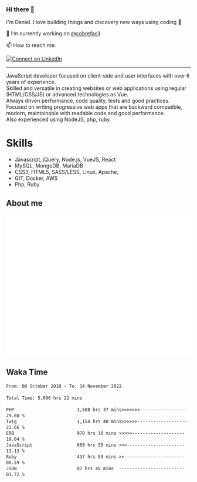 ### Hi there 👋

I'm Daniel. I love building things and discovery new ways using coding :raised_hands: 

🔭 I’m currently working on [@cobrefacil](https://www.cobrefacil.com.br/)

📫 How to reach me:

[![Connect on LinkedIn](https://img.shields.io/badge/--linkedin?label=LinkedIn&logo=LinkedIn&style=social)](https://www.linkedin.com/in/daniel-cerverizzo/)

---

JavaScript developer focused on client-side and user interfaces with over 6 years of experience.  
Skilled and versatile in creating websites or web applications using regular (HTML/CSS/JS) or advanced technologies as Vue.  
Always driven performance, code quality, tests and good practices.  
 Focused on writing progressive web apps that are backward compatible, modern, maintainable with readable code and good performance.  
Also experienced using NodeJS, php, ruby. 


# Skills

 - Javascript, jQuery, Node.js, VueJS, React
 - MySQL, MongoDB, MariaDB    
 - CSS3, HTML5, SASS/LESS,  Linux, Apache,
 - GIT, Docker, AWS
 - Php, Ruby

## About me

![Metrics](/github-metrics.svg)

## Waka Time

<!--START_SECTION:waka-->

```text
From: 08 October 2018 - To: 14 November 2022

Total Time: 5,096 hrs 22 mins

PHP                        1,508 hrs 37 mins>>>>>>>------------------   29.60 %
Twig                       1,154 hrs 40 mins>>>>>>-------------------   22.66 %
ERB                        970 hrs 10 mins >>>>>--------------------   19.04 %
JavaScript                 668 hrs 59 mins >>>----------------------   13.13 %
Ruby                       437 hrs 59 mins >>-----------------------   08.59 %
JSON                       87 hrs 45 mins  -------------------------   01.72 %
```

<!--END_SECTION:waka-->

